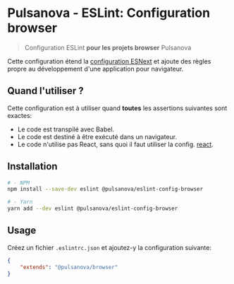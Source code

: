 # Pulsanova - ESLint: Configuration browser

> Configuration ESLint __pour les projets browser__ Pulsanova

Cette configuration étend la [configuration ESNext](../esnext) et ajoute des règles propre
au développement d'une application pour navigateur.

## Quand l'utiliser ?

Cette configuration est à utiliser quand __toutes__ les assertions suivantes sont exactes:
- Le code est transpilé avec Babel.
- Le code est destiné à être exécuté dans un navigateur.
- Le code n'utilise pas React, sans quoi il faut utiliser la config. [react](../react).

## Installation

```bash
# - NPM
npm install --save-dev eslint @pulsanova/eslint-config-browser

# - Yarn
yarn add --dev eslint @pulsanova/eslint-config-browser
```

## Usage

Créez un fichier `.eslintrc.json` et ajoutez-y la configuration suivante:

```json
{
    "extends": "@pulsanova/browser"
}
```
